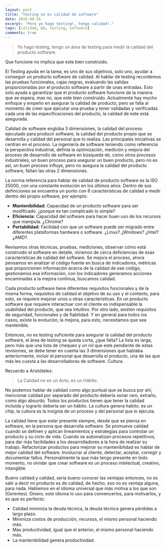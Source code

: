 ```yaml
---
layout: post
title: "Testing no es calidad de software"
date: 2016-09-16
excerpt: "Pero yo hago testing!, tengo calidad!."
tags: [calidad, QA, testing, software]
comments: true
---
```

>Yo hago testing, tengo un área de testing para medir la calidad del producto software.

Que funcione no implica que este bien construido.

El Testing ayuda en la tarea, es uno de sus objetivos, solo uno, ayudar a conseguir un producto software de calidad. Al hablar de testing recordemos las pruebas funcionales, cajas negras, evaluando las salidas proporcionadas por el producto software a partir de unas entradas. Esto solo ayuda a garantizar que el producto software funcione de la manera que se espera, mas no, que este bien construido. Actualmente hay mucho enfoque y empeño en asegurar la calidad de producto, pero se falla al momento de creer que ejecutar una prueba y tener validadas y verificadas cada una de las especificaciones del producto, la calidad de este está asegurada.

Calidad de software engloba 3 dimensiones, la calidad del proceso ejecutado para producir software, la calidad del producto propio que se desarrolla y calidad del personal que lo realiza. Las principales iniciativas se centran en el proceso. La ingeniería de software teniendo como referencia la perspectiva industrial, definía la optimización, medición y mejora del proceso de desarrollo de software en búsqueda de, como otros procesos industriales, un buen proceso para asegurar un buen producto, pero no es así, un buen proceso influye, pero no asegura la calidad del producto software, faltan las otras 2 dimensiones.

La norma referencia para hablar de calidad de producto software es la ISO 25000, con una constante evolución en los últimos años. Dentro de sus definiciones se encuentra un punto con 8 características de calidad a medir dentro del propio software, por ejemplo:
* **Mantenibilidad:** Capacidad de un producto software para ser modificado. ¿porque es tan complicado lo simple?
* **Eficiencia:** Capacidad del software para hacer buen uso de los recursos que manipula. ¿Chrome?
* **Portabilidad:** Facilidad con que un software puede ser migrado entre diferentes plataformas hardware o software. ¿Linux? ¿Windows? ¿Intel? ¿AMD?.

Revisamos otras técnicas, pruebas, mediciones, observar cómo está construido el software en detalle, miramos de cerca deficiencias de esas características de calidad del software. Se mejora el proceso, ahora pensamos en analizar el código fuente en busca de indicadores, métricas que proporcionen información acerca de la calidad de ese código, gestionamos esa información, con los indicadores generamos acciones encaminadas a la mejora continua, buscamos calidad.

Cada producto software tiene diferentes requisitos funcionales y de la misma forma, requisitos de calidad el objetivo de su uso y el contexto, para esto, se requiere mejorar unos u otras características. En un producto software que requiere interactuar con el cliente es indispensable la usabilidad del producto, que sea intuitivo. Por otro lado, existen requisitos de seguridad, funcionales y de fiabilidad. Y en general para todos los casos, existe la evolución, la mejora, para esto, necesitamos que sea mantenible.

Entonces, no es testing suficiente para asegurar la calidad del producto software, el área de testing se queda corta, ¿que falta? La lista es larga, pero más que una lista de chequeo y un rol que este pendiente de estas revisiones, se debe tener en cuenta las 3 dimensiones que hablaba anteriormente, incluir el personal que desarrolla el producto, una de las que más les cuesta a las desarrolladoras de software. Cultura.

Recuerdo a Aristóteles:
>La Calidad no es un Acto, es un Hábito.

No podemos hablar de calidad como algo puntual que se busca por ahí, mencionar calidad por separado del producto debería sonar raro, extraño, como algo absurdo. Todos los productos tienen que tener la calidad incluida y lograrlo debería ser un hábito. La cultura genera habito, es un chip, la cultura es la insignia de un proceso y del personal que lo ejecuta.  

La calidad tiene que estar presente siempre, desde que se piensa en software, en la persona que desarrolla software. Se promueve calidad cuando se definen y aplican lineamientos y estrategias para controlar un producto y su ciclo de vida. Cuando se automatizan procesos repetitivos, para dar más facilidades a los desarrolladores a la hora de realizar su trabajo. Refactorizar productos para mejorar su mantenibilidad es hablar de mejor calidad del software. Involucrar al cliente, detectar, aceptar, corregir y documentar fallos. Personalmente la que más tengo presente en todo momento, no olvidar que crear software es un proceso intelectual, creativo, intangible.

Bueno calidad y calidad, sería bueno conocer las ventajas entonces, no es salir a decir mi producto es de calidad, de hecho, eso no es ventaja alguna, para nada. Hablemos en el idioma universal que más motiva a los que son (Gerentes). Dinero, este idioma lo uso para convencerlos, para motivarlos, y es que es perfecto:
* Calidad minimiza la deuda técnica, la deuda técnica genera pérdidas a largo plazo.
* Minimiza costos de producción, recursos, el mismo personal haciendo más.
* Mas productividad, igual que el anterior, el mismo personal haciendo más.
* La mantenibilidad genera productividad.
